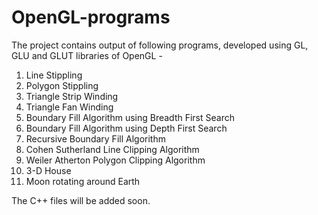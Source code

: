 # OpenGL-programs

The project contains output of following programs, developed using GL, GLU and GLUT libraries of OpenGL -

1) Line Stippling
2) Polygon Stippling
3) Triangle Strip Winding
4) Triangle Fan Winding
5) Boundary Fill Algorithm using Breadth First Search
6) Boundary Fill Algorithm using Depth First Search
7) Recursive Boundary Fill Algorithm
8) Cohen Sutherland Line Clipping Algorithm
9) Weiler Atherton Polygon Clipping Algorithm
10) 3-D House
11) Moon rotating around Earth

The C++ files will be added soon.
